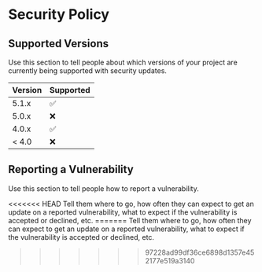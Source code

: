 # Security Policy

## Supported Versions

Use this section to tell people about which versions of your project are
currently being supported with security updates.

| Version | Supported          |
| ------- | ------------------ |
| 5.1.x   | :white_check_mark: |
| 5.0.x   | :x:                |
| 4.0.x   | :white_check_mark: |
| < 4.0   | :x:                |

## Reporting a Vulnerability

Use this section to tell people how to report a vulnerability.

<<<<<<< HEAD Tell them where to go, how often they can expect to get an update
on a reported vulnerability, what to expect if the vulnerability is accepted or
declined, etc. ======= Tell them where to go, how often they can expect to get
an update on a reported vulnerability, what to expect if the vulnerability is
accepted or declined, etc.

> > > > > > > 97228ad99df36ce6898d1357e452177e519a3140
